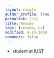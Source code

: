 ```yaml
---
layout: single
author_profile: true
permalink: /cv/
title: Resume
tags: [resume, cv]
modified: 4-14-2019
comments: false
---
```

* student at IUST

